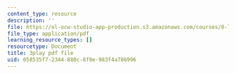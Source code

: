 ```yaml
---
content_type: resource
description: ''
file: https://ol-ocw-studio-app-production.s3.amazonaws.com/courses/8-701-introduction-to-nuclear-and-particle-physics-fall-2020/058535f72344880c8f0e983f4a786996_ygls16dl8Sc.pdf
file_type: application/pdf
learning_resource_types: []
resourcetype: Document
title: 3play pdf file
uid: 058535f7-2344-880c-8f0e-983f4a786996
---
```


